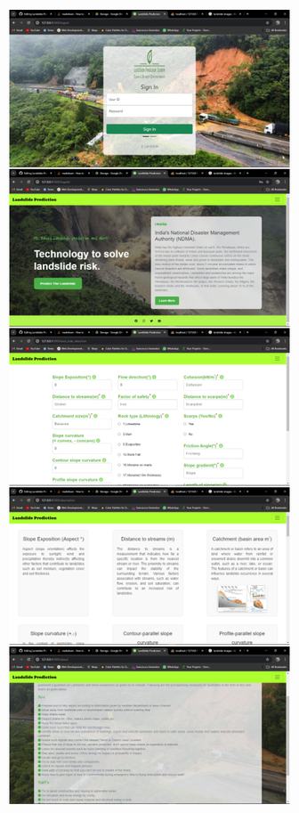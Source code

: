 ![alt text](https://github.com/Avadhut2003/Landslide-Prediction/blob/main/Images/Screenshot%20(68).png?raw=true)
![alt text](https://github.com/Avadhut2003/Landslide-Prediction/blob/main/Images/Screenshot%20(69).png?raw=true)
![alt text](https://github.com/Avadhut2003/Landslide-Prediction/blob/main/Images/Screenshot%20(70).png?raw=true)
![alt text](https://github.com/Avadhut2003/Landslide-Prediction/blob/main/Images/Screenshot%20(71).png?raw=true)
![alt text](https://github.com/Avadhut2003/Landslide-Prediction/blob/main/Images/Screenshot%20(72).png?raw=true)
